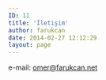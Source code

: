 ```yaml
---
ID: 11
title: 'İletişim'
author: farukcan
date: 2014-02-27 12:12:29
layout: page
---
```

e-mail: omer@farukcan.net

